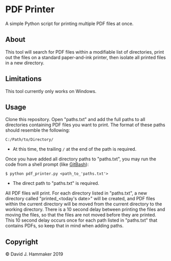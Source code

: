 # PDF Printer

A simple Python script for printing multiple PDF files at once.

## About

This tool will search for PDF files within a modifiable list of directories, print out the files on a standard paper-and-ink printer, then isolate all printed files in a new directory.

## Limitations

This tool currently only works on Windows.

## Usage

Clone this repository. Open "paths.txt" and add the full paths to all directories containing PDF files you want to print. The format of these paths should resemble the following:

```
C:/Path/to/Directory/
```

* At this time, the trailing `/` at the end of the path is required.

Once you have added all directory paths to "paths.txt", you may run the code from a shell prompt (like [GitBash](https://git-scm.com/downloads)):

```
$ python pdf_printer.py <path_to_'paths.txt'>
```
* The direct path to "paths.txt" is required.

All PDF files will print. For each directory listed in "paths.txt", a new directory called "printed_<today's date>" will be created, and PDF files within the current directory will be moved from the current directory to the working directory. There is a 10 second delay between printing the files and moving the files, so that the files are not moved before they are printed. This 10 second delay occurs once for each path listed in "paths.txt" that contains PDFs, so keep that in mind when adding paths.

## Copyright
© David J. Hammaker 2019
